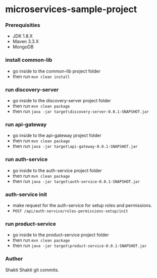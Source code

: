 # microservices-sample-project

### Prerequisities
  * JDK 1.8.X
  * Maven 3.3.X
  * MongoDB

### install common-lib
  * go inside to the common-lib project folder
  * then run ``` mvn clean install ```
  
### run discovery-server
  * go inside to the discovery-server project folder
  * then run ``` mvn clean package ```
  * then run ``` java -jar target\discovery-server-0.0.1-SNAPSHOT.jar ```
  
### run api-gateway
  * go inside to the api-gateway project folder
  * then run ``` mvn clean package ```
  * then run ``` java -jar target\api-gateway-0.0.1-SNAPSHOT.jar ```
  
### run auth-service
  * go inside to the auth-service project folder
  * then run ``` mvn clean package ```
  * then run ``` java -jar target\auth-service-0.0.1-SNAPSHOT.jar ```
  
### auth-service init
  * make request for the auth-service for setup roles and permissions.
  * ``` POST /api/auth-service/roles-permissions-setup/init ```
  
### run product-service
  * go inside to the product-service project folder
  * then run ``` mvn clean package ```
  * then run ``` java -jar target\product-service-0.0.1-SNAPSHOT.jar ```


  
 ### Author
 Shakti
Shakti git commits. 

  

